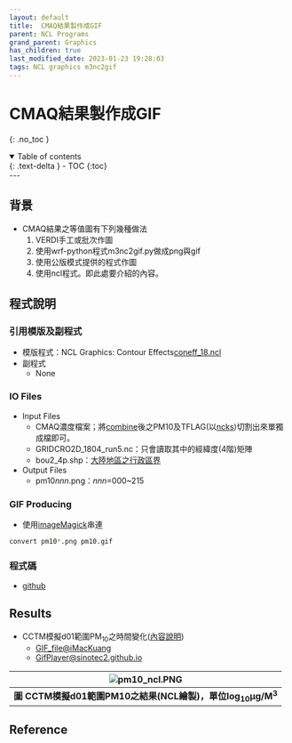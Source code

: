 ```yaml
---
layout: default
title:  CMAQ結果製作成GIF
parent: NCL Programs
grand_parent: Graphics
has_children: true
last_modified_date: 2023-01-23 19:28:03
tags: NCL graphics m3nc2gif
---
```


# CMAQ結果製作成GIF
{: .no_toc }

<details open markdown="block">
  <summary>
    Table of contents
  </summary>
  {: .text-delta }
- TOC
{:toc}
</details>
---

## 背景

- CMAQ結果之等值圖有下列幾種做法
  1. VERDI手工或批次作圖
  2. 使用wrf-python程式m3nc2gif.py做成png與gif
  3. 使用公版模式提供的程式作圖
  4. 使用ncl程式。即此處要介紹的內容。

## 程式說明

### 引用模版及副程式

- 模版程式：NCL Graphics: Contour Effects[coneff_18.ncl](https://www.ncl.ucar.edu/Applications/Scripts/coneff_18.ncl)
- 副程式
  - None

### IO Files

- Input Files
  - CMAQ濃度檔案；將[combine](https://sinotec2.github.io/Focus-on-Air-Quality/GridModels/POST/1.run_combMM_R_DM/)後之PM10及TFLAG(以[ncks]())切割出來單獨成檔即可。
  - GRIDCRO2D_1804_run5.nc：只會讀取其中的經緯度(4階)矩陣
  - bou2_4p.shp：[大陸地區之行政區界](https://github.com/GuangchuangYu/chinamap/blob/master/inst/extdata/china/bou2_4p.shp)
- Output Files
  - pm10*nnn*.png：*nnn*=000~215

### GIF Producing

- 使用[imageMagick](https://imagemagick.org/script/convert.php)串連

```bash
convert pm10*.png pm10.gif
```

### 程式碼

- [github](https://github.com/sinotec2/cmaq_relatives/blob/master/post/pm10.ncl)

## Results

- CCTM模擬d01範圍PM<sub>10</sub>之時間變化([內容說明](../../../GridModels/Abundant_NoG_Runs/CWBWRF_15k.md))
  - [GIF_file@iMacKuang](http://sinotec24.com/soong/pm10.gif)
  - [GifPlayer@sinotec2.github.io](https://sinotec2.github.io/cmaqprog/NCL_China_WBDust/)

| ![pm10_ncl.PNG](../../assets/images/pm10_ncl.PNG) |
|:--:|
| <b>圖 CCTM模擬d01範圍PM10之結果(NCL繪製)，單位log<sub>10</sub>&mu;g/M<sup>3</sup> </b>|  

## Reference
